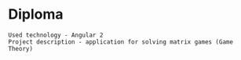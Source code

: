 # Diploma

    Used technology - Angular 2
    Project description - application for solving matrix games (Game Theory)
